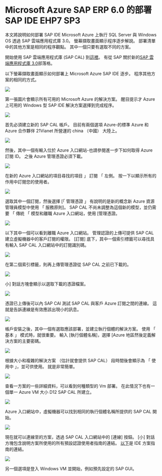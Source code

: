 <properties 
pageTitle="Microsoft Azure SAP ERP 6.0 的部署 SAP IDE EHP7 SP3 |Microsoft Azure" 
description="Microsoft Azure SAP ERP 6.0 的部署 SAP IDE EHP7 SP3" 
services="virtual-machines-windows" 
documentationCenter="" 
authors="hermanndms" 
manager="timlt" 
editor="" 
tags="azure-resource-manager" 
keywords=""/> 
<tags 
ms.service="virtual-machines-windows" 
ms.devlang="na" 
ms.topic="article" 
ms.tgt_pltfrm="vm-windows" 
ms.workload="infrastructure-services" 
ms.date="09/16/2016" 
ms.author="hermannd"/> 


# <a name="deploying-sap-ides-ehp7-sp3-for-sap-erp-60-on-microsoft-azure"></a>Microsoft Azure SAP ERP 6.0 的部署 SAP IDE EHP7 SP3 

本文將說明如何部署 SAP IDE Microsoft Azure 上執行 SQL Server 與 Windows OS 透過 SAP 雲端應用程式庫 3.0。 螢幕擷取畫面顯示程序逐步解說。 部署清單中的其他方案是相同的程序觀點。 其中一個只要有選取不同的方案。

開始使用 SAP 雲端應用程式庫 (SAP CAL) 到[這裡](https://cal.sap.com/)。 有從 SAP 關於新的[SAP 雲端應用程式庫 3.0](http://scn.sap.com/community/cloud-appliance-library/blog/2016/05/27/sap-cloud-appliance-library-30-came-with-a-new-user-experience)部落格。 


以下螢幕擷取畫面顯示如何部署上 Microsoft Azure SAP IDE 逐步。 程序其他方案的相同的方式。


![](./media/virtual-machines-windows-sap-cal-ides-erp6-ehp7-sp3-sql/ides-pic1.jpg)

第一張圖片會顯示所有可用的 Microsoft Azure 的解決方案。 醒目提示才 Azure 上可用的 Windows 型 SAP IDE 解決方案選擇到完成程序。

![](./media/virtual-machines-windows-sap-cal-ides-erp6-ehp7-sp3-sql/ides-pic2.jpg)

首先必須建立新的 SAP CAL 帳戶。 目前有兩個選項 Azure-的標準 Azure 和 Azure 合作夥伴 21Vianet 所營運的 china （中國） 大陸上。

![](./media/virtual-machines-windows-sap-cal-ides-erp6-ehp7-sp3-sql/ides-pic3.jpg)

然後，其中一個有輸入位於 Azure 入口網站-也請參閱進一步下如何取得 Azure 訂閱 ID。 之後 Azure 管理憑證必須下載。

![](./media/virtual-machines-windows-sap-cal-ides-erp6-ehp7-sp3-sql/ides-pic6.jpg)

在新的 Azure 入口網站的項目尋找的項目 」 訂閱 「 左側。 按一下以顯示所有的作用中訂閱您的使用者。

![](./media/virtual-machines-windows-sap-cal-ides-erp6-ehp7-sp3-sql/ides-pic7.jpg)

選取其中一個訂閱，然後選擇 [「 管理憑證 」 有說明的是新的概念新 Azure 資源管理員模型中使用 「 服務原則]。
SAP CAL 不尚未調整為這個新的模型，並仍需要 「 傳統 「 模型和離職 Azure 入口網站，使用 [管理憑證。

![](./media/virtual-machines-windows-sap-cal-ides-erp6-ehp7-sp3-sql/ides-pic4.jpg)

以下其中一個可以看到離職 Azure 入口網站。 管理認證的上傳可提供 SAP CAL 建立虛擬機器中的客戶訂閱的權限。 [訂閱] 底下，其中一個索引標籤可以尋找具有輸入 SAP CAL 入口網站中的訂閱識別碼。

![](./media/virtual-machines-windows-sap-cal-ides-erp6-ehp7-sp3-sql/ides-pic5.jpg)

在第二個索引標籤，則再上傳管理憑證從 SAP CAL 之前已下載的。

![](./media/virtual-machines-windows-sap-cal-ides-erp6-ehp7-sp3-sql/ides-pic8.jpg)

小] 對話方塊會顯示以選取下載的憑證檔案。

![](./media/virtual-machines-windows-sap-cal-ides-erp6-ehp7-sp3-sql/ides-pic9.jpg)

憑證已上傳後可以內 SAP CAl 測試 SAP CAL 與客戶 Azure 訂閱之間的連線。 這就是告訴連線是有效應該出現小的訊息。

![](./media/virtual-machines-windows-sap-cal-ides-erp6-ehp7-sp3-sql/ides-pic10.jpg)

帳戶安裝之後，其中一個有選取應該部署，並建立執行個體的解決方案。
使用 「 基本 」 模式時，就很重要。 輸入 [執行個體名稱]，選擇 [Azure 地區然後定義解決方案的主要密碼。

![](./media/virtual-machines-windows-sap-cal-ides-erp6-ehp7-sp3-sql/ides-pic11.jpg)

根據大小和複雜的解決方案 （估計就會提供 SAP CAL） 段時間後會顯示為 「 使用中 」，並可供使用。 就是非常簡單。

![](./media/virtual-machines-windows-sap-cal-ides-erp6-ehp7-sp3-sql/ides-pic12.jpg)

查看一方案的一些詳細資料，可以看到何種類型的 Vm 部署。 在此情況下也有一個單一 Azure VM 大小 D12 SAP CAL 所建立。

![](./media/virtual-machines-windows-sap-cal-ides-erp6-ehp7-sp3-sql/ides-pic13.jpg)

Azure 入口網站中，虛擬機器可以找到相同的執行個體名稱所提供的 SAP CAL 開始。

![](./media/virtual-machines-windows-sap-cal-ides-erp6-ehp7-sp3-sql/ides-pic14.jpg)

現在就可以連線至的方案，透過 SAP CAL 入口網站中的 [連線] 按鈕。 [小] 對話方塊包含說明方案所使用的所有預設認證使用者指南的連結。
[以下](https://caldocs.hana.ondemand.com/caldocs/help/Getting_Started_Guide_IDES607MSSQL.pdf)是 IDE 方案指南的連結。

![](./media/virtual-machines-windows-sap-cal-ides-erp6-ehp7-sp3-sql/ides-pic15.jpg)

另一個選項是登入 Windows VM 並開始，例如預先設定的 SAP GUI。





